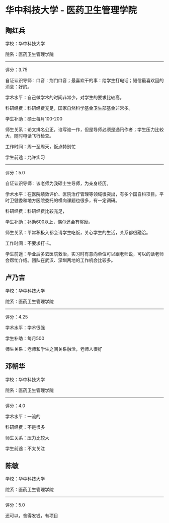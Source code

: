 # 华中科技大学 - 医药卫生管理学院

## 陶红兵

学校：华中科技大学

院系：医药卫生管理学院

* * *

评分：3.75

自证认识导师：口音：荆门口音；最喜欢干的事：给学生打电话；短信最喜欢回的消息：好的。

学术水平：自己做学术的时间非常少，对学生的要求比较高。

科研经费：科研经费充足，国家自然科学基金卫生部基金非常多。

学生补助：硕士每月100-200

师生关系：论文排名公正，谁写谁一作，但是导师必须是通讯作者；学生压力比较大，随时电话飞行检查。

工作时间：周一至周天，饭点特别忙

学生前途：允许实习

* * *

评分：5.0

自证认识导师：该老师为我硕士生导师，为亲身经历。

学术水平：在医院绩效评价、医院治疗管理等领域很突出，有多个国自科项目。平时卫健委和地方医院委托的横向课题也很多，有一定调研。

科研经费：科研经费比较充足，

学生补助：补助600以上，偶尔还会有奖励。

师生关系：平常积极入都会请学生吃饭，关心学生的生活，关系都很融洽。

工作时间：不要求打卡。

学生前途：毕业后多去医院救治，实习时有意向单位可以跟老师说，可以的话老师会帮忙介绍。团队在武汉、深圳两地的工作机会比较多。

## 卢乃吉

学校：华中科技大学

院系：医药卫生管理学院

* * *

评分：4.25

学术水平：学术很强

学生补助：每月500

师生关系：老师和学生之间关系融洽，老师人很好

## 邓朝华

学校：华中科技大学

院系：医药卫生管理学院

* * *

评分：4.0

学术水平：一流的

科研经费：不是很多

师生关系：压力比较大

学生前途：不太关注

## 陈敏

学校：华中科技大学

院系：医药卫生管理学院

* * *

评分：5.0

还可以，舍得发钱，有项目